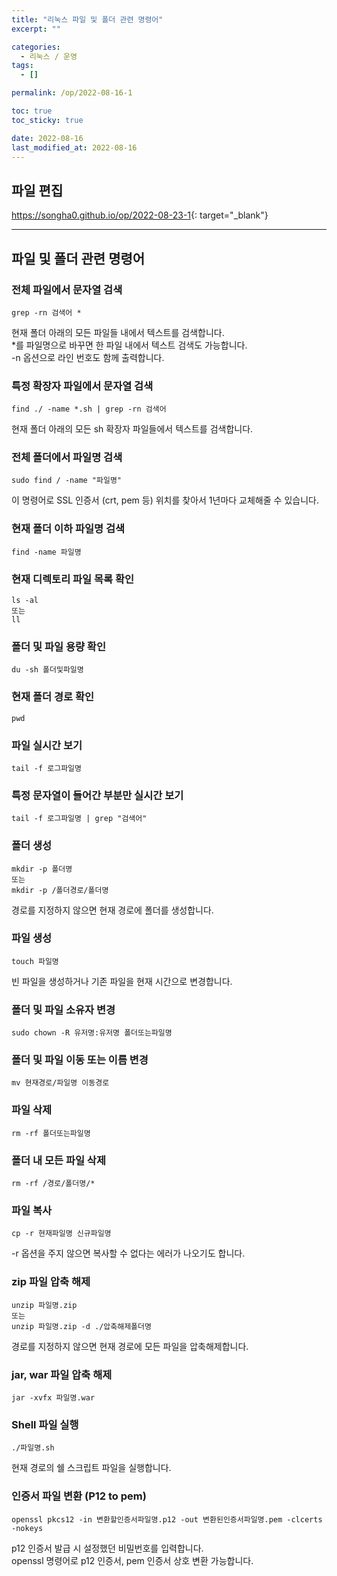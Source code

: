 ```yaml
---
title: "리눅스 파일 및 폴더 관련 명령어"
excerpt: ""

categories:
  - 리눅스 / 운영
tags:
  - []

permalink: /op/2022-08-16-1

toc: true
toc_sticky: true

date: 2022-08-16
last_modified_at: 2022-08-16
---
```


## 파일 편집
<https://songha0.github.io/op/2022-08-23-1>{: target="_blank"}

---

## 파일 및 폴더 관련 명령어

### 전체 파일에서 문자열 검색
```
grep -rn 검색어 *
```
현재 폴더 아래의 모든 파일들 내에서 텍스트를 검색합니다.  
*를 파일명으로 바꾸면 한 파일 내에서 텍스트 검색도 가능합니다.  
-n 옵션으로 라인 번호도 함께 출력합니다.

### 특정 확장자 파일에서 문자열 검색
```
find ./ -name *.sh | grep -rn 검색어
```
현재 폴더 아래의 모든 sh 확장자 파일들에서 텍스트를 검색합니다.

### 전체 폴더에서 파일명 검색
```
sudo find / -name "파일명"
```
이 명령어로 SSL 인증서 (crt, pem 등) 위치를 찾아서 1년마다 교체해줄 수 있습니다.

### 현재 폴더 이하 파일명 검색
```
find -name 파일명
```

### 현재 디렉토리 파일 목록 확인
```
ls -al
또는
ll
```

### 폴더 및 파일 용량 확인
```
du -sh 폴더및파일명
```

### 현재 폴더 경로 확인
```
pwd
```

### 파일 실시간 보기
```
tail -f 로그파일명
```

### 특정 문자열이 들어간 부분만 실시간 보기
```
tail -f 로그파일명 | grep "검색어"
```

### 폴더 생성
```
mkdir -p 폴더명
또는
mkdir -p /폴더경로/폴더명
```
경로를 지정하지 않으면 현재 경로에 폴더를 생성합니다.

### 파일 생성
```
touch 파일명
```
빈 파일을 생성하거나 기존 파일을 현재 시간으로 변경합니다.

### 폴더 및 파일 소유자 변경
```
sudo chown -R 유저명:유저명 폴더또는파일명
```

### 폴더 및 파일 이동 또는 이름 변경
```
mv 현재경로/파일명 이동경로
```

### 파일 삭제
```
rm -rf 폴더또는파일명
```

### 폴더 내 모든 파일 삭제
```
rm -rf /경로/폴더명/*
```

### 파일 복사
```
cp -r 현재파일명 신규파일명
```
-r 옵션을 주지 않으면 복사할 수 없다는 에러가 나오기도 합니다.

### zip 파일 압축 해제
```
unzip 파일명.zip
또는
unzip 파일명.zip -d ./압축해제폴더명
```
경로를 지정하지 않으면 현재 경로에 모든 파일을 압축해제합니다.

### jar, war 파일 압축 해제
```
jar -xvfx 파일명.war
```

### Shell 파일 실행
```
./파일명.sh
```
현재 경로의 쉘 스크립트 파일을 실행합니다.

### 인증서 파일 변환 (P12 to pem)
```
openssl pkcs12 -in 변환할인증서파일명.p12 -out 변환된인증서파일명.pem -clcerts -nokeys
```
p12 인증서 발급 시 설정했던 비밀번호를 입력합니다.  
openssl 명령어로 p12 인증서, pem 인증서 상호 변환 가능합니다.
